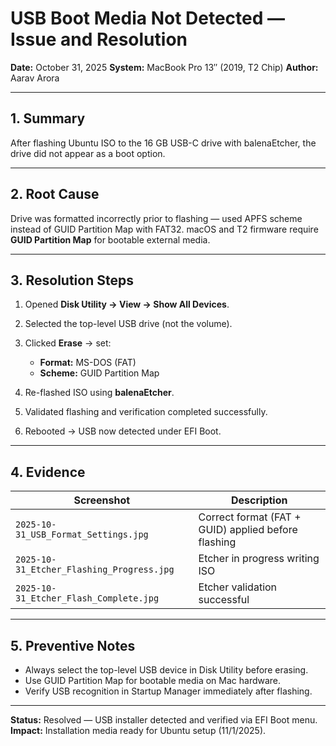 # USB Boot Media Not Detected — Issue and Resolution

**Date:** October 31, 2025
**System:** MacBook Pro 13″ (2019, T2 Chip)
**Author:** Aarav Arora

---

## 1. Summary

After flashing Ubuntu ISO to the 16 GB USB-C drive with balenaEtcher, the drive did not appear as a boot option.

---

## 2. Root Cause

Drive was formatted incorrectly prior to flashing — used APFS scheme instead of GUID Partition Map with FAT32.
macOS and T2 firmware require **GUID Partition Map** for bootable external media.

---

## 3. Resolution Steps

1. Opened **Disk Utility → View → Show All Devices**.
2. Selected the top-level USB drive (not the volume).
3. Clicked **Erase** → set:

   * **Format:** MS-DOS (FAT)
   * **Scheme:** GUID Partition Map
4. Re-flashed ISO using **balenaEtcher**.
5. Validated flashing and verification completed successfully.
6. Rebooted → USB now detected under EFI Boot.

---

## 4. Evidence

| Screenshot                                | Description                                         |
| ----------------------------------------- | --------------------------------------------------- |
| `2025-10-31_USB_Format_Settings.jpg`      | Correct format (FAT + GUID) applied before flashing |
| `2025-10-31_Etcher_Flashing_Progress.jpg` | Etcher in progress writing ISO                      |
| `2025-10-31_Etcher_Flash_Complete.jpg`    | Etcher validation successful                        |

---

## 5. Preventive Notes

* Always select the top-level USB device in Disk Utility before erasing.
* Use GUID Partition Map for bootable media on Mac hardware.
* Verify USB recognition in Startup Manager immediately after flashing.

---

**Status:** Resolved — USB installer detected and verified via EFI Boot menu.
**Impact:** Installation media ready for Ubuntu setup (11/1/2025).
